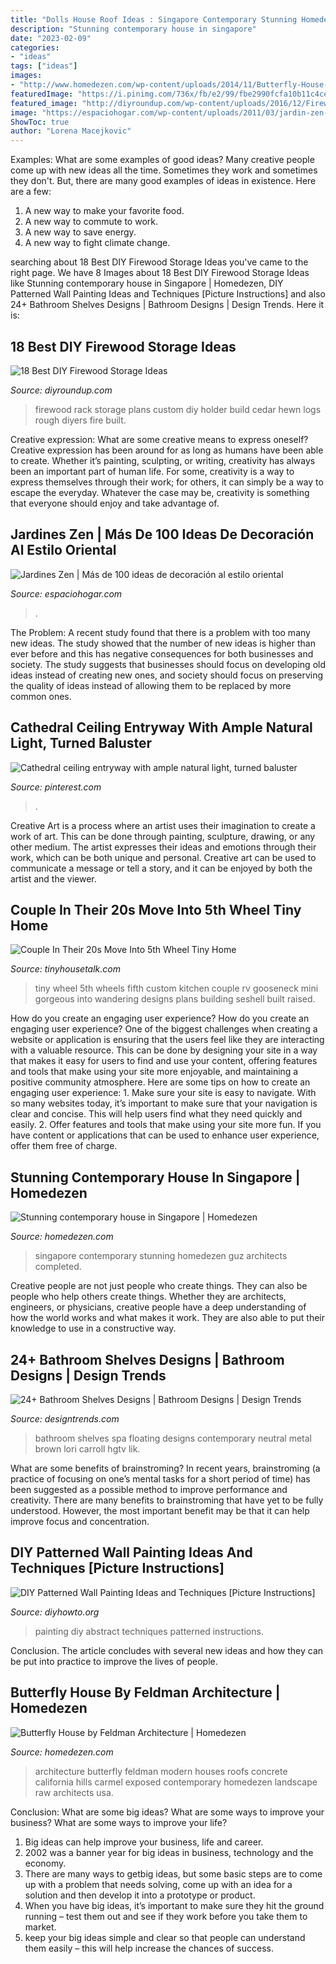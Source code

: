 ```yaml
---
title: "Dolls House Roof Ideas : Singapore Contemporary Stunning Homedezen Guz Architects Completed"
description: "Stunning contemporary house in singapore"
date: "2023-02-09"
categories:
- "ideas"
tags: ["ideas"]
images:
- "http://www.homedezen.com/wp-content/uploads/2014/11/Butterfly-House-by-Feldman-Architecture-15.jpg"
featuredImage: "https://i.pinimg.com/736x/fb/e2/99/fbe2990fcfa10b11c4ce220019ec8eef.jpg"
featured_image: "http://diyroundup.com/wp-content/uploads/2016/12/Firewood-Rack-From-Rough-Hewn-Cedar-Logs.jpeg"
image: "https://espaciohogar.com/wp-content/uploads/2011/03/jardin-zen-porche-cubierto-jardines-zen.jpg"
ShowToc: true
author: "Lorena Macejkovic"
---
```



Examples: What are some examples of good ideas?
Many creative people come up with new ideas all the time. Sometimes they work and sometimes they don't. But, there are many good examples of ideas in existence. Here are a few: 
1) A new way to make your favorite food. 
2) A new way to commute to work. 
3) A new way to save energy. 
4) A new way to fight climate change.

	

		
searching about 18 Best DIY Firewood Storage Ideas you've came to the right page. We have 8 Images about 18 Best DIY Firewood Storage Ideas like Stunning contemporary house in Singapore | Homedezen, DIY Patterned Wall Painting Ideas and Techniques [Picture Instructions] and also 24+ Bathroom Shelves Designs | Bathroom Designs | Design Trends. Here it is:
		
    
## 18 Best DIY Firewood Storage Ideas

<img loading=lazy src="http://diyroundup.com/wp-content/uploads/2016/12/Firewood-Rack-From-Rough-Hewn-Cedar-Logs.jpeg" onerror="this.onerror=null;this.src='https://tse1.mm.bing.net/th?id=OIP.tzAMA7mxvV9VV-_l9pNcfAHaJ4&amp;pid=15.1';" alt="18 Best DIY Firewood Storage Ideas">

_Source: diyroundup.com_

>firewood rack storage plans custom diy holder build cedar hewn logs rough diyers fire built. 

	

Creative expression: What are some creative means to express oneself?
Creative expression has been around for as long as humans have been able to create. Whether it’s painting, sculpting, or writing, creativity has always been an important part of human life. For some, creativity is a way to express themselves through their work; for others, it can simply be a way to escape the everyday. Whatever the case may be, creativity is something that everyone should enjoy and take advantage of.

    
## Jardines Zen | Más De 100 Ideas De Decoración Al Estilo Oriental

<img loading=lazy src="https://espaciohogar.com/wp-content/uploads/2011/03/jardin-zen-porche-cubierto-jardines-zen.jpg" onerror="this.onerror=null;this.src='https://tse3.mm.bing.net/th?id=OIP.yHA1xnkG2gG0-_ZKPEwOcgHaE8&amp;pid=15.1';" alt="Jardines Zen | Más de 100 ideas de decoración al estilo oriental">

_Source: espaciohogar.com_

>. 

	

The Problem:
A recent study found that there is a problem with too many new ideas. The study showed that the number of new ideas is higher than ever before and this has negative consequences for both businesses and society. The study suggests that businesses should focus on developing old ideas instead of creating new ones, and society should focus on preserving the quality of ideas instead of allowing them to be replaced by more common ones.

    
## Cathedral Ceiling Entryway With Ample Natural Light, Turned Baluster

<img loading=lazy src="https://i.pinimg.com/736x/fb/e2/99/fbe2990fcfa10b11c4ce220019ec8eef.jpg" onerror="this.onerror=null;this.src='https://tse1.mm.bing.net/th?id=OIP.8T1XHBdcmHIGZOyl6gOelQHaLH&amp;pid=15.1';" alt="Cathedral ceiling entryway with ample natural light, turned baluster">

_Source: pinterest.com_

>. 

	

Creative Art is a process where an artist uses their imagination to create a work of art. This can be done through painting, sculpture, drawing, or any other medium. The artist expresses their ideas and emotions through their work, which can be both unique and personal. Creative art can be used to communicate a message or tell a story, and it can be enjoyed by both the artist and the viewer.

    
## Couple In Their 20s Move Into 5th Wheel Tiny Home

<img loading=lazy src="https://tinyhousetalk.com/wp-content/uploads/Couples-Custom-5th-Wheel-Tiny-Home-on-Wheels-004-600x802.jpg" onerror="this.onerror=null;this.src='https://tse4.mm.bing.net/th?id=OIP.nZs20ZikELUHEQDsMcFHRgHaJ5&amp;pid=15.1';" alt="Couple In Their 20s Move Into 5th Wheel Tiny Home">

_Source: tinyhousetalk.com_

>tiny wheel 5th wheels fifth custom kitchen couple rv gooseneck mini gorgeous into wandering designs plans building seshell built raised. 

	

How do you create an engaging user experience?
How do you create an engaging user experience? One of the biggest challenges when creating a website or application is ensuring that the users feel like they are interacting with a valuable resource. This can be done by designing your site in a way that makes it easy for users to find and use your content, offering features and tools that make using your site more enjoyable, and maintaining a positive community atmosphere. Here are some tips on how to create an engaging user experience: 1. Make sure your site is easy to navigate. With so many websites today, it’s important to make sure that your navigation is clear and concise. This will help users find what they need quickly and easily. 2. Offer features and tools that make using your site more fun. If you have content or applications that can be used to enhance user experience, offer them free of charge.

    
## Stunning Contemporary House In Singapore | Homedezen

<img loading=lazy src="http://www.homedezen.com/wp-content/uploads/2014/05/Stunning-contemporary-house-in-Singapore-06-775x709.jpg" onerror="this.onerror=null;this.src='https://tse3.mm.bing.net/th?id=OIP.IuA2cetTE0PdkSaL_CGXcwHaGx&amp;pid=15.1';" alt="Stunning contemporary house in Singapore | Homedezen">

_Source: homedezen.com_

>singapore contemporary stunning homedezen guz architects completed. 

	

Creative people are not just people who create things. They can also be people who help others create things. Whether they are architects, engineers, or physicians, creative people have a deep understanding of how the world works and what makes it work. They are also able to put their knowledge to use in a constructive way.

    
## 24+ Bathroom Shelves Designs | Bathroom Designs | Design Trends

<img loading=lazy src="https://images.designtrends.com/wp-content/uploads/2016/03/02060035/Floating-Spa-Lik-Bathroom-Shelves1.jpeg" onerror="this.onerror=null;this.src='https://tse3.mm.bing.net/th?id=OIP.ZTQ-fnatg-EVsKAEVPOcIAHaJ4&amp;pid=15.1';" alt="24+ Bathroom Shelves Designs | Bathroom Designs | Design Trends">

_Source: designtrends.com_

>bathroom shelves spa floating designs contemporary neutral metal brown lori carroll hgtv lik. 

	

What are some benefits of brainstroming?
In recent years, brainstroming (a practice of focusing on one’s mental tasks for a short period of time) has been suggested as a possible method to improve performance and creativity. There are many benefits to brainstroming that have yet to be fully understood. However, the most important benefit may be that it can help improve focus and concentration.

    
## DIY Patterned Wall Painting Ideas And Techniques [Picture Instructions]

<img loading=lazy src="http://www.diyhowto.org/wp-content/uploads/DIY-Abstract-Wall-Painting-DIY-Wall-Painting-Ideas-Techniques-Tutorials-DIYHowto.jpg" onerror="this.onerror=null;this.src='https://tse1.mm.bing.net/th?id=OIP.qw1TXy-QcfslpGr6L20ETwHaJ8&amp;pid=15.1';" alt="DIY Patterned Wall Painting Ideas and Techniques [Picture Instructions]">

_Source: diyhowto.org_

>painting diy abstract techniques patterned instructions. 

	

Conclusion.
The article concludes with several new ideas and how they can be put into practice to improve the lives of people.

    
## Butterfly House By Feldman Architecture | Homedezen

<img loading=lazy src="http://www.homedezen.com/wp-content/uploads/2014/11/Butterfly-House-by-Feldman-Architecture-15.jpg" onerror="this.onerror=null;this.src='https://tse4.mm.bing.net/th?id=OIP.wrQnQeIr2hBV9Y5w7bLF9gHaFk&amp;pid=15.1';" alt="Butterfly House by Feldman Architecture | Homedezen">

_Source: homedezen.com_

>architecture butterfly feldman modern houses roofs concrete california hills carmel exposed contemporary homedezen landscape raw architects usa. 

	

Conclusion: What are some big ideas? What are some ways to improve your business? What are some ways to improve your life?
1. Big ideas can help improve your business, life and career.
2. 2002 was a banner year for big ideas in business, technology and the economy.
3. There are many ways to getbig ideas, but some basic steps are to come up with a problem that needs solving, come up with an idea for a solution and then develop it into a prototype or product.
4. When you have big ideas, it’s important to make sure they hit the ground running – test them out and see if they work before you take them to market.
5. keep your big ideas simple and clear so that people can understand them easily – this will help increase the chances of success.

